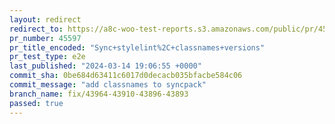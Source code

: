 ```yaml
---
layout: redirect
redirect_to: https://a8c-woo-test-reports.s3.amazonaws.com/public/pr/45597/e2e/index.html
pr_number: 45597
pr_title_encoded: "Sync+stylelint%2C+classnames+versions"
pr_test_type: e2e
last_published: "2024-03-14 19:06:55 +0000"
commit_sha: 0be684d63411c6017d0decacb035bfacbe584c06
commit_message: "add classnames to syncpack"
branch_name: fix/43964-43910-43896-43893
passed: true
---
```

